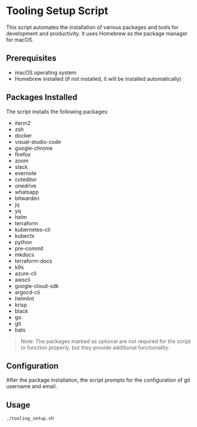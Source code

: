 # Tooling Setup Script

This script automates the installation of various packages and tools for development and productivity. It uses Homebrew as the package manager for macOS.

## Prerequisites

- macOS operating system
- Homebrew installed (if not installed, it will be installed automatically)

## Packages Installed

The script installs the following packages:

- iterm2
- zsh
- docker
- visual-studio-code
- google-chrome
- firefox
- zoom
- slack
- evernote
- coteditor
- onedrive
- whatsapp
- bitwarden
- jq
- yq
- helm
- terraform
- kubernetes-cli
- kubectx
- python
- pre-commit
- mkdocs
- terraform-docs
- k9s
- azure-cli
- awscli
- google-cloud-sdk
- argocd-cli
- helmlint
- krisp
- black
- go
- git
- bats

> Note: The packages marked as optional are not required for the script to function properly, but they provide additional functionality.

## Configuration

After the package installation, the script prompts for the configuration of git username and email.

## Usage

```bash
./tooling_setup.sh
```
